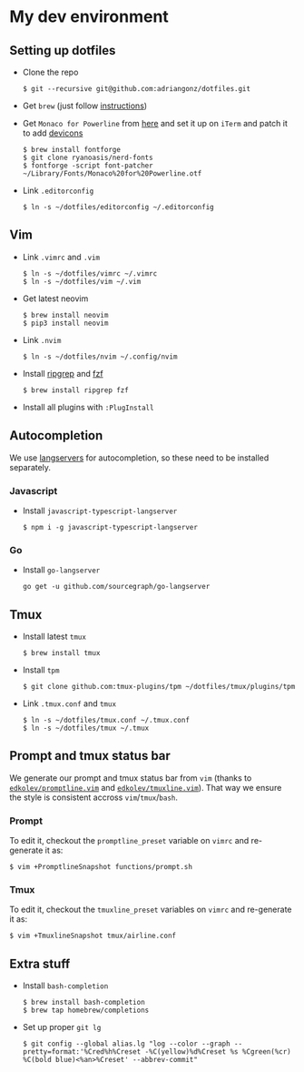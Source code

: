 # My dev environment

## Setting up dotfiles

* Clone the repo

  ```console
  $ git --recursive git@github.com:adriangonz/dotfiles.git
  ```

* Get `brew` (just follow [instructions](https://brew.sh))

* Get `Monaco for Powerline` from [here](https://gist.github.com/baopham/1838072/raw/616d338cea8b9dcc3a5b17c12fe3070df1b738c0/Monaco%2520for%2520Powerline.otf) and set it up on `iTerm` and patch it to add [devicons](https://github.com/ryanoasis/nerd-fonts#font-patcher)

  ```console
  $ brew install fontforge
  $ git clone ryanoasis/nerd-fonts
  $ fontforge -script font-patcher ~/Library/Fonts/Monaco%20for%20Powerline.otf
  ```

* Link `.editorconfig`

  ```console
  $ ln -s ~/dotfiles/editorconfig ~/.editorconfig
  ```

## Vim

* Link `.vimrc` and `.vim`

  ```console
  $ ln -s ~/dotfiles/vimrc ~/.vimrc
  $ ln -s ~/dotfiles/vim ~/.vim
  ```

* Get latest neovim

  ```console
  $ brew install neovim
  $ pip3 install neovim
  ```

* Link `.nvim`

  ```console
  $ ln -s ~/dotfiles/nvim ~/.config/nvim
  ```

* Install [ripgrep](https://github.com/BurntSushi/ripgrep) and [fzf](https://github.com/junegunn/fzf)

  ```console
  $ brew install ripgrep fzf
  ```

* Install all plugins with `:PlugInstall`

## Autocompletion

We use [langservers](http://langserver.org/) for autocompletion, so these need to be installed separately.

### Javascript

* Install `javascript-typescript-langserver`

  ```console
  $ npm i -g javascript-typescript-langserver
  ```

### Go

* Install `go-langserver`

  ```console
  go get -u github.com/sourcegraph/go-langserver
  ```

## Tmux

* Install latest `tmux`

  ```console
  $ brew install tmux
  ```

* Install `tpm`

  ```console
  $ git clone github.com:tmux-plugins/tpm ~/dotfiles/tmux/plugins/tpm
  ```

* Link `.tmux.conf` and `tmux`

  ```console
  $ ln -s ~/dotfiles/tmux.conf ~/.tmux.conf
  $ ln -s ~/dotfiles/tmux ~/.tmux
  ```

## Prompt and tmux status bar

We generate our prompt and tmux status bar from `vim` (thanks to [`edkolev/promptline.vim`](https://github.com/edkolev/promptline.vim) and [`edkolev/tmuxline.vim`](https://github.com/edkolev/tmuxline.vim)).
That way we ensure the style is consistent accross `vim`/`tmux`/`bash`.

### Prompt

To edit it, checkout the `promptline_preset` variable on `vimrc` and re-generate it as:

```console
$ vim +PromptlineSnapshot functions/prompt.sh
```

### Tmux

To edit it, checkout the `tmuxline_preset` variables on `vimrc` and re-generate it as:

```console
$ vim +TmuxlineSnapshot tmux/airline.conf
```

## Extra stuff

* Install `bash-completion`

  ```console
  $ brew install bash-completion
  $ brew tap homebrew/completions
  ```

* Set up proper `git lg`

  ```console
  $ git config --global alias.lg "log --color --graph --pretty=format:'%Cred%h%Creset -%C(yellow)%d%Creset %s %Cgreen(%cr) %C(bold blue)<%an>%Creset' --abbrev-commit"
  ```
